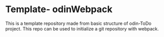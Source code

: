# Template- odinWebpack

This is a template repository made from basic structure of odin-ToDo project. This repo can be used to initialize a git repository with webpack. 
